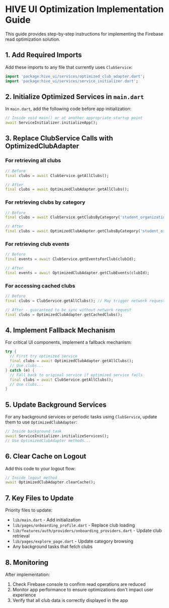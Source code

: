 # HIVE UI Optimization Implementation Guide

This guide provides step-by-step instructions for implementing the Firebase read optimization solution.

## 1. Add Required Imports

Add these imports to any file that currently uses `ClubService`:

```dart
import 'package:hive_ui/services/optimized_club_adapter.dart';
import 'package:hive_ui/services/service_initializer.dart';
```

## 2. Initialize Optimized Services in `main.dart`

In `main.dart`, add the following code before app initialization:

```dart
// Inside void main() or at another appropriate startup point
await ServiceInitializer.initializeApp();
```

## 3. Replace ClubService Calls with OptimizedClubAdapter

### For retrieving all clubs
```dart
// Before
final clubs = await ClubService.getAllClubs();

// After
final clubs = await OptimizedClubAdapter.getAllClubs();
```

### For retrieving clubs by category
```dart
// Before
final clubs = await ClubService.getClubsByCategory('student_organizations');

// After  
final clubs = await OptimizedClubAdapter.getClubsByCategory('student_organizations');
```

### For retrieving club events
```dart
// Before
final events = await ClubService.getEventsForClub(clubId);

// After
final events = await OptimizedClubAdapter.getClubEvents(clubId);
```

### For accessing cached clubs
```dart
// Before
final clubs = ClubService.getAllClubs(); // May trigger network request

// After - guaranteed to be sync without network request
final clubs = OptimizedClubAdapter.getCachedClubs();
```

## 4. Implement Fallback Mechanism

For critical UI components, implement a fallback mechanism:

```dart
try {
  // First try optimized service
  final clubs = await OptimizedClubAdapter.getAllClubs();
  // Use clubs...
} catch (e) {
  // Fall back to original service if optimized service fails
  final clubs = await ClubService.getAllClubs();
  // Use clubs...
}
```

## 5. Update Background Services

For any background services or periodic tasks using `ClubService`, update them to use `OptimizedClubAdapter`:

```dart
// Inside background task
await ServiceInitializer.initializeServices();
// Use OptimizedClubAdapter methods...
```

## 6. Clear Cache on Logout

Add this code to your logout flow:

```dart
// Inside logout method
await OptimizedClubAdapter.clearCache();
```

## 7. Key Files to Update

Priority files to update:
- `lib/main.dart` - Add initialization
- `lib/pages/onboarding_profile.dart` - Replace club loading
- `lib/features/auth/providers/onboarding_providers.dart` - Update club retrieval
- `lib/pages/explore_page.dart` - Update category browsing
- Any background tasks that fetch clubs

## 8. Monitoring

After implementation:
1. Check Firebase console to confirm read operations are reduced
2. Monitor app performance to ensure optimizations don't impact user experience
3. Verify that all club data is correctly displayed in the app 